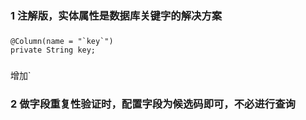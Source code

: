 ### 1 注解版，实体属性是数据库关键字的解决方案
###
    @Column(name = "`key`")
    private String key;
###
增加`

### 2 做字段重复性验证时，配置字段为候选码即可，不必进行查询
